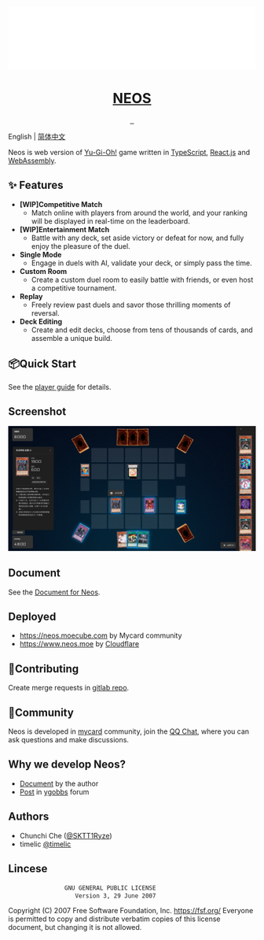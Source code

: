 <p align="center">
  <a href="https://neos.moecube.com">
     <img src="./neos-assets/neos-logo.svg" height="128">
    <h1 align="center">NEOS</h1>
  </a>
</p>


<p align="center">
  <a aria-label="Language" href="https://www.typescriptlang.org/">
    <img alt="" src="https://img.shields.io/github/languages/top/DarkNeos/neos-ts?style=for-the-badge">
  </a>
  <a aria-label="React" href="https://reactjs.org/">
    <img alt="" src="https://img.shields.io/badge/react.js-%5E18.2.0-yellow?style=for-the-badge&logo=react">
  </a>
  <a aria-label="License" href="https://github.com/DarkNeos/neos-ts/blob/main/LICENSE">
    <img alt="" src="https://img.shields.io/github/license/DarkNeos/neos-ts?color=&style=for-the-badge">
  </a>
</p>

English | [简体中文](./README-zh_CN.md)

Neos is web version of [Yu-Gi-Oh!](https://www.yugioh-card.com/en/) game written in [TypeScript](https://www.typescriptlang.org/), [React.js](https://reactjs.org/) and [WebAssembly](https://webassembly.org/).

## ✨ Features

- **[WIP]Competitive Match**
  - Match online with players from around the world, and your ranking will be displayed in real-time on the leaderboard.
- **[WIP]Entertainment Match**
  - Battle with any deck, set aside victory or defeat for now, and fully enjoy the pleasure of the duel.
- **Single Mode**
  - Engage in duels with AI, validate your deck, or simply pass the time.
- **Custom Room**
  - Create a custom duel room to easily battle with friends, or even host a competitive tournament.
- **Replay**
  - Freely review past duels and savor those thrilling moments of reversal.
- **Deck Editing**
  - Create and edit decks, choose from tens of thousands of cards, and assemble a unique build.

## 📦Quick Start
See the [player guide](https://doc.neos.moe/docs/category/%E7%8E%A9%E5%AE%B6%E6%8C%87%E5%8D%97) for details.

## Screenshot
<p align="center">
  <img alt="" src="./screenshots/duel.png" width="512">
</p>

## Document
See the [Document for Neos](https://doc.neos.moe).

## Deployed
* https://neos.moecube.com by Mycard community
* https://www.neos.moe by [Cloudflare](https://www.cloudflare.com/)

## 🤝Contributing
Create merge requests in [gitlab repo](https://code.mycard.moe/mycard/Neos).

## 🔗Community
Neos is developed in [mycard](https://mycard.moe/) community, join the [QQ Chat](https://github.com/DarkNeos/ygopro-doc/blob/main/assets/ygo_qq.png), where you can ask questions and make discussions.

## Why we develop Neos?
- [Document](./docs/release-2023_02_19_CN.md) by the author
- [Post](https://ygobbs.com/t/ygopro%E7%BD%91%E9%A1%B5%E7%89%88%E5%BC%80%E5%8F%91%E8%BF%9B%E5%B1%95/403397) in [ygobbs](https://ygobbs.com/) forum

## Authors
- Chunchi Che ([@SKTT1Ryze](https://github.com/SKTT1Ryze))
- timelic [@timelic](https://github.com/timelic)

## Lincese
                    GNU GENERAL PUBLIC LICENSE
                       Version 3, 29 June 2007

 Copyright (C) 2007 Free Software Foundation, Inc. <https://fsf.org/>
 Everyone is permitted to copy and distribute verbatim copies
 of this license document, but changing it is not allowed.

